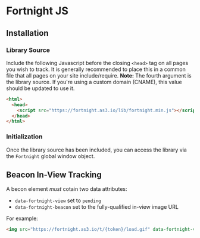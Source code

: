 # Fortnight JS

## Installation
### Library Source
Include the following Javascript before the closing `<head>` tag on all pages you wish to track. It is generally recommended to place this in a common file that all pages on your site include/require.
**Note:** The fourth argument is the library source. If you're using a custom domain (CNAME), this value should be updated to use it.

```html
<html>
  <head>
    <script src="https://fortnight.as3.io/lib/fortnight.min.js"></script>
  </head>
</html>
```
### Initialization
Once the library source has been included, you can access the library via the `Fortnight` global window object.

## Beacon In-View Tracking
A becon element _must_ cotain two data attributes:
 - `data-fortnight-view` set to `pending`
 - `data-fortnight-beacon` set to the fully-qualified in-view image URL

For example:
```html
<img src="https://fortnight.as3.io/t/{token}/load.gif" data-fortnight-view="pending" data-fortnight-beacon="https://fortnight.as3.io/t/{token}/view.gif">
```
